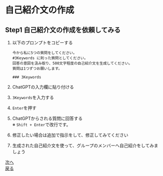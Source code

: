 # 自己紹介文の作成

## Step1 自己紹介文の作成を依頼してみる

1. 以下のプロンプトをコピーする

	```
	今から私に5つの質問をしてください。
	#3Keywords に則った質問としてください。
	回答の意図を汲み取り、500文字程度の自己紹介文を生成してください。
	質問は1つずつお願いします。
	
	### 3Keywords
	
	```

2. ChatGPTの入力欄に貼り付ける
3. `3Keywords`を入力する
4. `Enter`を押す
5. ChatGPTからされる質問に回答する  
※ `Shift + Enter`で改行です。
6. 修正したい場合は追加で指示をして、修正してみてください
7. 生成された自己紹介文を使って、グループのメンバーへ自己紹介をしてみましょう

[次へ](./idea.md)  
[戻る](./multi_language.md)
